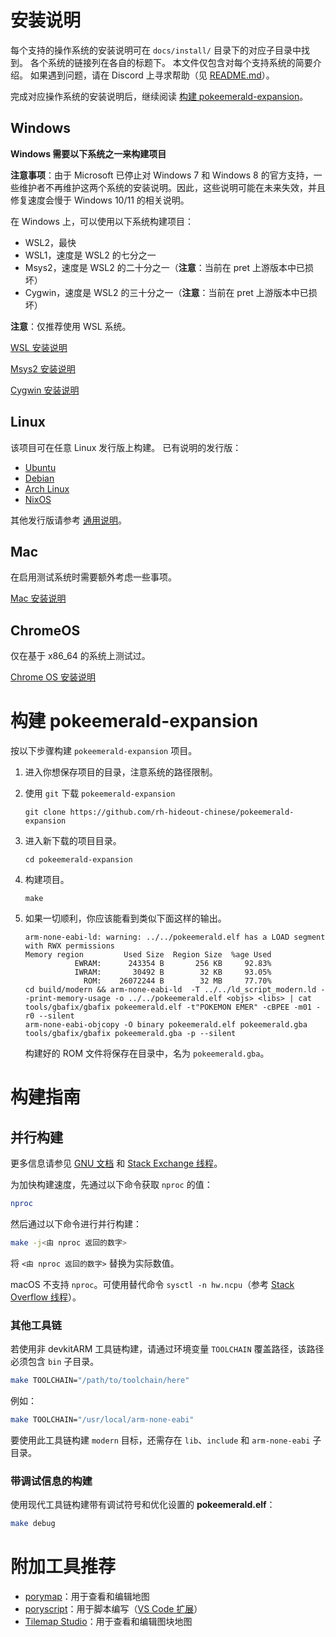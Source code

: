 
# 安装说明
每个支持的操作系统的安装说明可在 `docs/install/` 目录下的对应子目录中找到。
各个系统的链接列在各自的标题下。
本文件仅包含对每个支持系统的简要介绍。
如果遇到问题，请在 Discord 上寻求帮助（见 [README.md](README.md)）。

完成对应操作系统的安装说明后，继续阅读 [构建 pokeemerald-expansion](#构建-pokeemerald-expansion)。

## Windows
**Windows 需要以下系统之一来构建项目**

**注意事项**：由于 Microsoft 已停止对 Windows 7 和 Windows 8 的官方支持，一些维护者不再维护这两个系统的安装说明。因此，这些说明可能在未来失效，并且修复速度会慢于 Windows 10/11 的相关说明。

在 Windows 上，可以使用以下系统构建项目：
- WSL2，最快
- WSL1，速度是 WSL2 的七分之一
- Msys2，速度是 WSL2 的二十分之一（**注意**：当前在 pret 上游版本中已损坏）
- Cygwin，速度是 WSL2 的三十分之一（**注意**：当前在 pret 上游版本中已损坏）

**注意**：仅推荐使用 WSL 系统。

[WSL 安装说明](docs/install/windows/WSL.md)

[Msys2 安装说明](docs/install/windows/MSYS2.md)

[Cygwin 安装说明](docs/install/windows/CYGWIN.md)

## Linux
该项目可在任意 Linux 发行版上构建。
已有说明的发行版：
- [Ubuntu](docs/install/linux/UBUNTU.md)
- [Debian](docs/install/linux/DEBIAN.md)
- [Arch Linux](docs/install/linux/ARCH_LINUX.md)
- [NixOS](docs/install/linux/NIXOS.md)

其他发行版请参考 [通用说明](docs/install/linux/OTHERS.md)。

## Mac
在启用测试系统时需要额外考虑一些事项。

[Mac 安装说明](docs/install/mac/MAC_OS.md)

## ChromeOS
仅在基于 x86_64 的系统上测试过。

[Chrome OS 安装说明](docs/install/chromeos/CHROME_OS.md)

# 构建 pokeemerald-expansion
按以下步骤构建 `pokeemerald-expansion` 项目。
1. 进入你想保存项目的目录，注意系统的路径限制。
2. 使用 `git` 下载 `pokeemerald-expansion`

    ```console
    git clone https://github.com/rh-hideout-chinese/pokeemerald-expansion
    ```
3. 进入新下载的项目目录。

    ```console
    cd pokeemerald-expansion
    ```
4. 构建项目。

    ```console
    make
    ```
5. 如果一切顺利，你应该能看到类似下面这样的输出。

    ```console
    arm-none-eabi-ld: warning: ../../pokeemerald.elf has a LOAD segment with RWX permissions
    Memory region         Used Size  Region Size  %age Used
               EWRAM:      243354 B       256 KB     92.83%
               IWRAM:       30492 B        32 KB     93.05%
                 ROM:    26072244 B        32 MB     77.70%
    cd build/modern && arm-none-eabi-ld  -T ../../ld_script_modern.ld --print-memory-usage -o ../../pokeemerald.elf <objs> <libs> | cat
    tools/gbafix/gbafix pokeemerald.elf -t"POKEMON EMER" -cBPEE -m01 -r0 --silent
    arm-none-eabi-objcopy -O binary pokeemerald.elf pokeemerald.gba
    tools/gbafix/gbafix pokeemerald.gba -p --silent
    ```
    构建好的 ROM 文件将保存在目录中，名为 `pokeemerald.gba`。

# 构建指南

## 并行构建

更多信息请参见 [GNU 文档](https://www.gnu.org/software/make/manual/html_node/Parallel.html) 和 [Stack Exchange 线程](https://unix.stackexchange.com/questions/208568)。

为加快构建速度，先通过以下命令获取 `nproc` 的值：
```bash
nproc
```
然后通过以下命令进行并行构建：
```bash
make -j<由 nproc 返回的数字>
```
将 `<由 nproc 返回的数字>` 替换为实际数值。

macOS 不支持 `nproc`。可使用替代命令 `sysctl -n hw.ncpu`（参考 [Stack Overflow 线程](https://stackoverflow.com/questions/1715580)）。

### 其他工具链

若使用非 devkitARM 工具链构建，请通过环境变量 `TOOLCHAIN` 覆盖路径，该路径必须包含 `bin` 子目录。
```bash
make TOOLCHAIN="/path/to/toolchain/here"
```
例如：
```bash
make TOOLCHAIN="/usr/local/arm-none-eabi"
```
要使用此工具链构建 `modern` 目标，还需存在 `lib`、`include` 和 `arm-none-eabi` 子目录。

### 带调试信息的构建

使用现代工具链构建带有调试符号和优化设置的 **pokeemerald.elf**：
```bash
make debug
```

# 附加工具推荐

* [porymap](https://github.com/huderlem/porymap)：用于查看和编辑地图
* [poryscript](https://github.com/huderlem/poryscript)：用于脚本编写（[VS Code 扩展](https://marketplace.visualstudio.com/items?itemName=karathan.poryscript)）
* [Tilemap Studio](https://github.com/Rangi42/tilemap-studio)：用于查看和编辑图块地图
